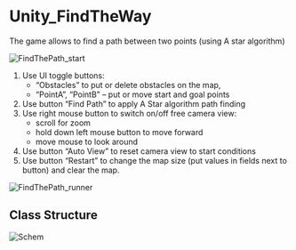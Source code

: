 # Unity_FindTheWay

The game allows to find a path between two points (using A star algorithm)

![FindThePath_start](https://github.com/SvetlanaArt/Unity_FindTheWay/assets/148551551/09cc711d-c4e5-4fad-aa9e-479b159ad1b8)

1. Use UI toggle buttons:
	- “Obstacles” to put or delete obstacles on the map,
	- “PointA”, “PointB” – put or move start and goal points
2. Use button “Find Path” to apply A Star algorithm path finding
2. Use right mouse button to switch on/off free camera view:
	- scroll for zoom
	- hold down left mouse button to move forward
	- move mouse to look around
3. Use button “Auto View” to reset camera view to start conditions
4. Use button “Restart” to change the map size (put values in fields next to button) and clear the map.

![FindThePath_runner](https://github.com/SvetlanaArt/Unity_FindTheWay/assets/148551551/8553e2b1-a63f-4c7e-99fc-7dbca54142db)

## Class Structure 

![Schem](https://github.com/SvetlanaArt/Unity_FindTheWay/assets/148551551/2fcac6f8-b4cc-4be9-9eb3-e928bdf545ba)
